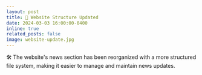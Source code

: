 ```yaml
---
layout: post
title: 🔄 Website Structure Updated
date: 2024-03-03 16:00:00-0400
inline: true
related_posts: false
image: website-update.jpg
---
```


🛠️ The website's news section has been reorganized with a more structured file system, making it easier to manage and maintain news updates. 
